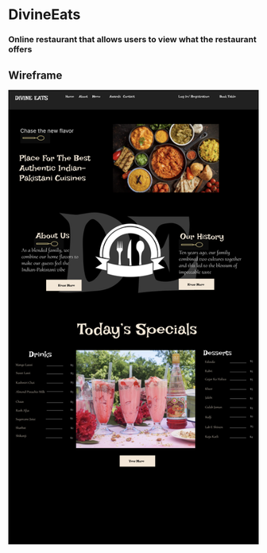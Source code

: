 # DivineEats
### Online restaurant that allows users to view what the restaurant offers

## Wireframe
<img src="DivineEats.png" width=620>
